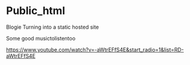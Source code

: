 # Public_html
Blogie
Turning into a static hosted site 

Some good musictolistentoo

https://www.youtube.com/watch?v=-aWtrEFfS4E&start_radio=1&list=RD-aWtrEFfS4E
